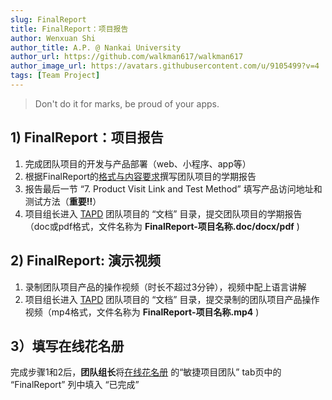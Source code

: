 ```yaml
---
slug: FinalReport
title: FinalReport：项目报告
author: Wenxuan Shi
author_title: A.P. @ Nankai University
author_url: https://github.com/walkman617/walkman617
author_image_url: https://avatars.githubusercontent.com/u/9105499?v=4
tags: [Team Project]
---
```


> Don't do it for marks, be proud of your apps.


## 1) FinalReport：项目报告
1. 完成团队项目的开发与产品部署（web、小程序、app等）
2. 根据FinalReport的[格式与内容要求](https://docs.qq.com/document/DYnpxVGhMdHJFZ3JF)撰写团队项目的学期报告
3. 报告最后一节 “7. Product Visit Link and Test Method” 填写产品访问地址和测试方法（**重要‼️**）
4. 项目组长进入 [TAPD](https://www.tapd.cn/) 团队项目的 “文档” 目录，提交团队项目的学期报告（doc或pdf格式，文件名称为 **FinalReport-项目名称.doc/docx/pdf** )

## 2) FinalReport: 演示视频
1. 录制团队项目产品的操作视频（时长不超过3分钟），视频中配上语言讲解
2. 项目组长进入 [TAPD](https://www.tapd.cn/) 团队项目的 “文档” 目录，提交录制的团队项目产品操作视频（mp4格式，文件名称为 **FinalReport-项目名称.mp4** )

## 3）填写在线花名册
完成步骤1和2后，**团队组长**将[在线花名册](https://docs.qq.com/sheet/DYnRhc1ZZTkhVeGFH?tab=kday2z) 的“敏捷项目团队” tab页中的 “FinalReport” 列中填入 “已完成”
